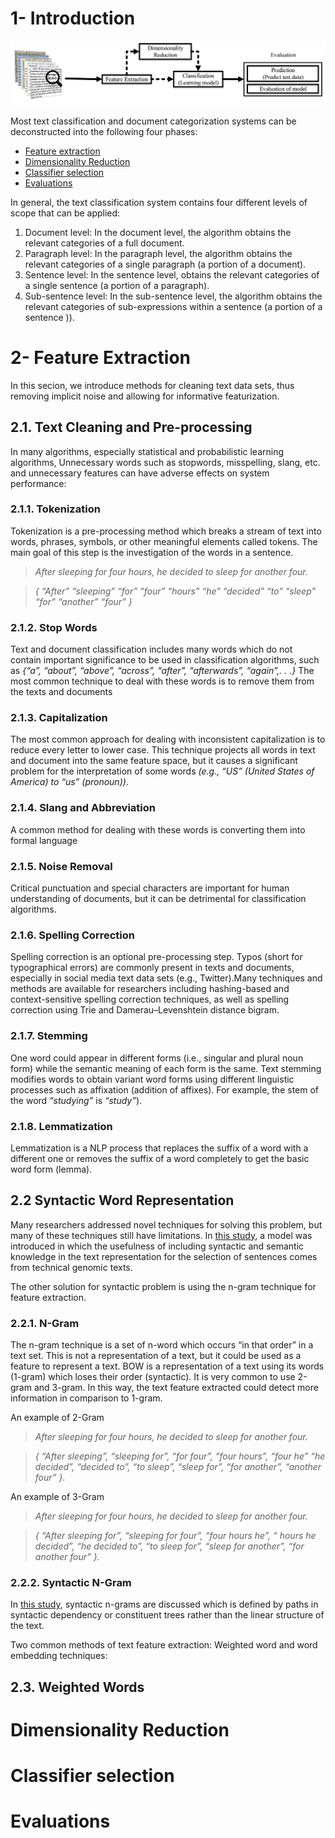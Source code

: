 # 1- Introduction

![alt text](https://github.com/mehdigolzadeh/Data_science_helper/blob/master/images/OverviewTextClassification.png?raw=true)

Most text classification and document categorization systems can be deconstructed into the following four phases:
* [Feature extraction](#fe)
* [Dimensionality Reduction](#dr)
* [Classifier selection](#cs)
* [Evaluations](#ev)

In general, the text classification system contains four different levels of scope that can be applied:
  1. Document level: In the document level, the algorithm obtains the relevant categories of a full document.
  2. Paragraph level: In the paragraph level, the algorithm obtains the relevant categories of a single paragraph (a portion of a document).
  3. Sentence level: In the sentence level, obtains the relevant categories of a single sentence (a portion of a paragraph).
  4. Sub-sentence level: In the sub-sentence level, the algorithm obtains the relevant categories of sub-expressions within a sentence (a portion of a sentence )).
  
# 2- Feature Extraction<a name="fe"></a>
In this secion, we introduce methods for cleaning text data sets, thus removing implicit noise and allowing for informative featurization. 

## 2.1. Text Cleaning and Pre-processing
In many algorithms, especially statistical and probabilistic learning algorithms, Unnecessary words such as stopwords, misspelling, slang, etc. and unnecessary features can have adverse effects on system performance:

### 2.1.1. Tokenization
Tokenization is a pre-processing method which breaks a stream of text into words, phrases, symbols, or other meaningful elements called tokens. The main goal of this step is the investigation of the words in a sentence.

  >_After sleeping for four hours, he decided to sleep for another four._
  
  >_{ “After” “sleeping” “for” “four” “hours” “he” “decided” “to” “sleep” “for” “another” “four” }_
  
### 2.1.2. Stop Words
Text and document classification includes many words which do not contain important significance to be used in classification algorithms, such as _{“a”, “about”, “above”, “across”, “after”, “afterwards”, “again”,. . .}_ The most common technique to deal with these words is to remove them from the texts and documents
  
### 2.1.3. Capitalization
The most common approach for dealing with inconsistent capitalization is to reduce every letter to lower case. This technique projects all words in text and document into the same feature space, but it causes a significant problem for the interpretation of some words _(e.g., “US” (United States of America) to “us” (pronoun))_.

### 2.1.4. Slang and Abbreviation
A common method for dealing with these words is converting them into formal language

### 2.1.5. Noise Removal
Critical punctuation and special characters are important for human understanding of documents, but it can be detrimental for classification algorithms.

### 2.1.6. Spelling Correction
Spelling correction is an optional pre-processing step. Typos (short for typographical errors) are commonly present in texts and documents, especially in social media text data sets (e.g., Twitter).Many techniques and methods are available for researchers including hashing-based and context-sensitive spelling correction techniques, as well as spelling correction using Trie and Damerau–Levenshtein distance bigram.

### 2.1.7. Stemming
One word could appear in different forms (i.e., singular and plural noun form) while the semantic meaning of each form is the same. Text stemming modifies words to obtain variant word forms using different linguistic processes such as affixation (addition of affixes). For example, the stem of the word _“studying”_ is _“study”_).

### 2.1.8. Lemmatization
Lemmatization is a NLP process that replaces the suffix of a word with a different one or removes the suffix of a word completely to get the basic word form (lemma).

## 2.2 Syntactic Word Representation
Many researchers addressed novel techniques for solving this problem, but many of these techniques still have limitations. In [this study](https://link.springer.com/chapter/10.1007/11766247_28), a model was introduced in which the usefulness of including syntactic and semantic knowledge in the text representation for the selection of sentences comes from technical genomic texts. 

The other solution for syntactic problem is using the n-gram technique for feature extraction.

### 2.2.1. N-Gram
The n-gram technique is a set of n-word which occurs “in that order” in a text set. This is not a representation of a text, but it could be used as a feature to represent a text.
BOW is a representation of a text using its words (1-gram) which loses their order (syntactic). It is very common to use 2-gram and 3-gram. In this way, the text feature extracted could detect more information in comparison to 1-gram. 

An example of 2-Gram

  > _After sleeping for four hours, he decided to sleep for another four._

  > _{ “After sleeping”, “sleeping for”, “for four”, “four hours”, “four he” “he decided”, “decided to”, “to sleep”, “sleep for”, “for another”, “another four” }._
  
An example of 3-Gram

  > _After sleeping for four hours, he decided to sleep for another four._
  
  > _{ “After sleeping for”, “sleeping for four”, “four hours he”, “ hours he decided”, “he decided to”, “to sleep for”, “sleep for another”, “for another four” }._
  
### 2.2.2. Syntactic N-Gram
In [this study](https://link.springer.com/chapter/10.1007/978-3-642-37798-3_1), syntactic n-grams are discussed which is defined by paths in syntactic dependency or constituent trees rather than the linear structure of the text.


Two common methods of text feature extraction: Weighted word and word embedding techniques:
## 2.3. Weighted Words




# Dimensionality Reduction<a name="dr"></a>


# Classifier selection<a name="cs"></a>


# Evaluations<a name="ev"></a>
